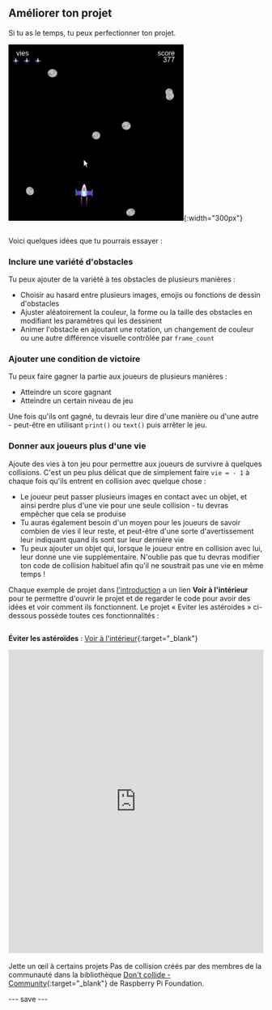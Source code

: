 ## Améliorer ton projet

<div style="display: flex; flex-wrap: wrap">
<div style="flex-basis: 200px; flex-grow: 1; margin-right: 15px;">
Si tu as le temps, tu peux perfectionner ton projet.
</div>
<div>

![Exemple de projet espace avec des vies.](images/example1.png){:width="300px"}

</div>
</div>

Voici quelques idées que tu pourrais essayer :

### Inclure une variété d'obstacles
Tu peux ajouter de la variété à tes obstacles de plusieurs manières :
 - Choisir au hasard entre plusieurs images, emojis ou fonctions de dessin d'obstacles
 - Ajuster aléatoirement la couleur, la forme ou la taille des obstacles en modifiant les paramètres qui les dessinent
 - Animer l'obstacle en ajoutant une rotation, un changement de couleur ou une autre différence visuelle contrôlée par `frame_count`

### Ajouter une condition de victoire
Tu peux faire gagner la partie aux joueurs de plusieurs manières :
 - Atteindre un score gagnant
 - Atteindre un certain niveau de jeu

Une fois qu'ils ont gagné, tu devrais leur dire d'une manière ou d'une autre - peut-être en utilisant `print()` ou `text()` puis arrêter le jeu.

### Donner aux joueurs plus d'une vie
Ajoute des vies à ton jeu pour permettre aux joueurs de survivre à quelques collisions. C'est un peu plus délicat que de simplement faire `vie = - 1` à chaque fois qu'ils entrent en collision avec quelque chose :
 - Le joueur peut passer plusieurs images en contact avec un objet, et ainsi perdre plus d'une vie pour une seule collision - tu devras empêcher que cela se produise
 - Tu auras également besoin d'un moyen pour les joueurs de savoir combien de vies il leur reste, et peut-être d'une sorte d'avertissement leur indiquant quand ils sont sur leur dernière vie
 - Tu peux ajouter un objet qui, lorsque le joueur entre en collision avec lui, leur donne une vie supplémentaire. N'oublie pas que tu devras modifier ton code de collision habituel afin qu'il ne soustrait pas une vie en même temps !

Chaque exemple de projet dans [l'introduction](./) a un lien **Voir à l'intérieur** pour te permettre d'ouvrir le projet et de regarder le code pour avoir des idées et voir comment ils fonctionnent. Le projet « Eviter les astéroides » ci-dessous possède toutes ces fonctionnalités :

<div style="display: flex; flex-wrap: wrap">
<div style="flex-basis: 175px; flex-grow: 1">  

**Éviter les astéroïdes** : [Voir à l'intérieur](https://trinket.io/python/cdc97e3201){:target="_blank"}
<div class="trinket">
<iframe src="https://trinket.io/embed/python/cdc97e3201?outputOnly=true" width="100%" height="600" frameborder="0" marginwidth="0" marginheight="0" allowfullscreen></iframe>
</div>

</div>
</div>

Jette un œil à certains projets Pas de collision créés par des membres de la communauté dans la bibliothèque [Don't collide - Community](https://wke.lt/w/s/KobNfx){:target="_blank"} de Raspberry Pi Foundation.

--- save ---
